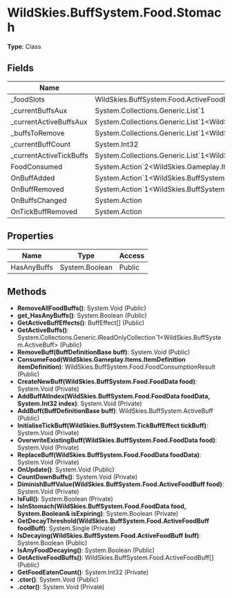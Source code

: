 ﻿# WildSkies.BuffSystem.Food.Stomach

**Type**: Class

## Fields

| Name | Type | Access |
|------|------|--------|
| _foodSlots | WildSkies.BuffSystem.Food.ActiveFoodBuff[] | Private |
| _currentBuffsAux | System.Collections.Generic.List`1<BuffEffect> | Private |
| _currentActiveBuffsAux | System.Collections.Generic.List`1<WildSkies.BuffSystem.ActiveBuff> | Private |
| _buffsToRemove | System.Collections.Generic.List`1<WildSkies.BuffSystem.Food.ActiveFoodBuff> | Private |
| _currentBuffCount | System.Int32 | Private |
| _currentActiveTickBuffs | System.Collections.Generic.List`1<WildSkies.BuffSystem.TickBuffEffect> | Private |
| FoodConsumed | System.Action`2<WildSkies.Gameplay.Items.ItemDefinition,WildSkies.BuffSystem.Food.FoodConsumptionResult> | Public |
| OnBuffAdded | System.Action`1<WildSkies.BuffSystem.ActiveBuff> | Public |
| OnBuffRemoved | System.Action`1<WildSkies.BuffSystem.ActiveBuff> | Public |
| OnBuffsChanged | System.Action | Public |
| OnTickBuffRemoved | System.Action | Public |

## Properties

| Name | Type | Access |
|------|------|--------|
| HasAnyBuffs | System.Boolean | Public |

## Methods

- **RemoveAllFoodBuffs()**: System.Void (Public)
- **get_HasAnyBuffs()**: System.Boolean (Public)
- **GetActiveBuffEffects()**: BuffEffect[] (Public)
- **GetActiveBuffs()**: System.Collections.Generic.IReadOnlyCollection`1<WildSkies.BuffSystem.ActiveBuff> (Public)
- **RemoveBuff(BuffDefinitionBase buff)**: System.Void (Public)
- **ConsumeFood(WildSkies.Gameplay.Items.ItemDefinition itemDefinition)**: WildSkies.BuffSystem.Food.FoodConsumptionResult (Public)
- **CreateNewBuff(WildSkies.BuffSystem.Food.FoodData food)**: System.Void (Private)
- **AddBuffAtIndex(WildSkies.BuffSystem.Food.FoodData foodData, System.Int32 index)**: System.Void (Private)
- **AddBuff(BuffDefinitionBase buff)**: WildSkies.BuffSystem.ActiveBuff (Public)
- **InitialiseTickBuff(WildSkies.BuffSystem.TickBuffEffect tickBuff)**: System.Void (Private)
- **OverwriteExistingBuff(WildSkies.BuffSystem.Food.FoodData food)**: System.Void (Private)
- **ReplaceBuff(WildSkies.BuffSystem.Food.FoodData foodData)**: System.Void (Private)
- **OnUpdate()**: System.Void (Public)
- **CountDownBuffs()**: System.Void (Private)
- **DiminishBuffValue(WildSkies.BuffSystem.Food.ActiveFoodBuff food)**: System.Void (Private)
- **IsFull()**: System.Boolean (Private)
- **IsInStomach(WildSkies.BuffSystem.Food.FoodData food, System.Boolean& isExpiring)**: System.Boolean (Private)
- **GetDecayThreshold(WildSkies.BuffSystem.Food.ActiveFoodBuff foodBuff)**: System.Single (Private)
- **IsDecaying(WildSkies.BuffSystem.Food.ActiveFoodBuff buff)**: System.Boolean (Public)
- **IsAnyFoodDecaying()**: System.Boolean (Public)
- **GetActiveFoodBuffs()**: WildSkies.BuffSystem.Food.ActiveFoodBuff[] (Public)
- **GetFoodEatenCount()**: System.Int32 (Private)
- **.ctor()**: System.Void (Public)
- **.cctor()**: System.Void (Private)

